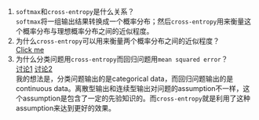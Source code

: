 1. `softmax`和`cross-entropy`是什么关系？  
`softmax`将一组输出结果转换成一个概率分布；然后`cross-entropy`用来衡量这个概率分布与理想概率分布之间的近似程度。
2. 为什么`cross-entropy`可以用来衡量两个概率分布之间的近似程度？  
[Click me](http://rdipietro.github.io/friendly-intro-to-cross-entropy-loss/)
3. 为什么分类问题用`cross-entropy`而回归问题用`mean squared error`？  
[讨论1](https://www.reddit.com/r/MachineLearning/comments/3ne2p7/crossentropy_vs_mean_square_error/)
[讨论2](https://jamesmccaffrey.wordpress.com/2013/11/05/why-you-should-use-cross-entropy-error-instead-of-classification-error-or-mean-squared-error-for-neural-network-classifier-training/)  
我的想法是，分类问题输出的是categorical data，而回归问题输出的是continuous data。离散型输出和连续型输出对问题的assumption不一样，这个assumption是包含了一定的先验知识的。而`cross-entropy`就是利用了这种assumption来达到更好的效果。
